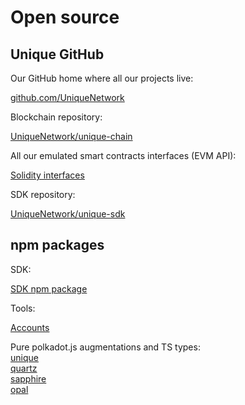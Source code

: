 # Open source

## Unique GitHub

Our GitHub home where all our projects live:

[github.com/UniqueNetwork](https://github.com/UniqueNetwork/)

Blockchain repository:

[UniqueNetwork/unique-chain](https://github.com/UniqueNetwork/unique-chain)

All our emulated smart contracts interfaces (EVM API):

[Solidity interfaces](https://github.com/UniqueNetwork/unique-chain/tree/develop/tests/src/eth/api)

SDK repository:

[UniqueNetwork/unique-sdk](https://github.com/UniqueNetwork/unique-sdk)

## npm packages

SDK:

[SDK npm package](https://www.npmjs.com/package/@unique-nft/sdk)

Tools:

[Accounts](https://www.npmjs.com/package/@unique-nft/accounts)

Pure polkadot.js augmentations and TS types:  
[unique](https://www.npmjs.com/package/@unique-nft/unique-mainnet-types)  
[quartz](https://www.npmjs.com/package/@unique-nft/quartz-mainnet-types)  
[sapphire](https://www.npmjs.com/package/@unique-nft/sapphire-mainnet-types)  
[opal](https://www.npmjs.com/package/@unique-nft/opal-testnet-types)  
